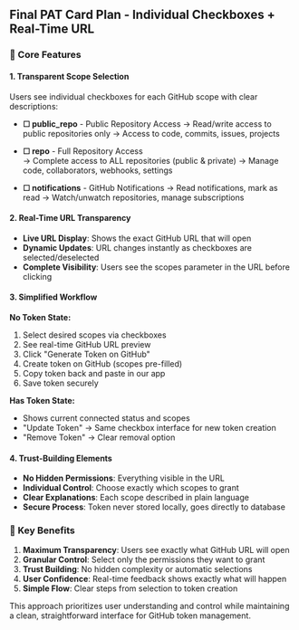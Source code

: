 ## **Final PAT Card Plan - Individual Checkboxes + Real-Time URL**

### **🎯 Core Features**

#### **1. Transparent Scope Selection**
Users see individual checkboxes for each GitHub scope with clear descriptions:

- **☐ public_repo** - Public Repository Access
  → Read/write access to public repositories only
  → Access to code, commits, issues, projects

- **☐ repo** - Full Repository Access  
  → Complete access to ALL repositories (public & private)
  → Manage code, collaborators, webhooks, settings

- **☐ notifications** - GitHub Notifications
  → Read notifications, mark as read
  → Watch/unwatch repositories, manage subscriptions

#### **2. Real-Time URL Transparency**
- **Live URL Display**: Shows the exact GitHub URL that will open
- **Dynamic Updates**: URL changes instantly as checkboxes are selected/deselected
- **Complete Visibility**: Users see the scopes parameter in the URL before clicking

#### **3. Simplified Workflow**
**No Token State:**
1. Select desired scopes via checkboxes
2. See real-time GitHub URL preview
3. Click "Generate Token on GitHub" 
4. Create token on GitHub (scopes pre-filled)
5. Copy token back and paste in our app
6. Save token securely

**Has Token State:**
- Shows current connected status and scopes
- "Update Token" → Same checkbox interface for new token creation
- "Remove Token" → Clear removal option

#### **4. Trust-Building Elements**
- **No Hidden Permissions**: Everything visible in the URL
- **Individual Control**: Choose exactly which scopes to grant
- **Clear Explanations**: Each scope described in plain language
- **Secure Process**: Token never stored locally, goes directly to database

### **🎨 Key Benefits**

1. **Maximum Transparency**: Users see exactly what GitHub URL will open
2. **Granular Control**: Select only the permissions they want to grant
3. **Trust Building**: No hidden complexity or automatic selections
4. **User Confidence**: Real-time feedback shows exactly what will happen
5. **Simple Flow**: Clear steps from selection to token creation

This approach prioritizes user understanding and control while maintaining a clean, straightforward interface for GitHub token management.